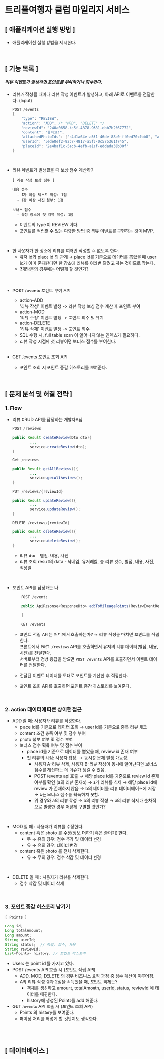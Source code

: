 # 트리플여행자 클럽 마일리지 서비스

## [ 애플리케이션 실행 방법 ]
- 애플리케이션 실행 방법을 제시한다.

<br>

## [ 기능 목록 ]
#### *리뷰 이벤트가 발생하면 포인트를 부여하거나 회수한다.*

- 리뷰가 작성될 때마다 리뷰 작성 이벤트가 발생하고, 아래 API로 이벤트를 전달한다. (Input)
    ``` java
    POST /events
    {
        "type": "REVIEW",
        "action": "ADD", /* "MOD", "DELETE" */
        "reviewId": "240a0658-dc5f-4878-9381-ebb7b2667772",
        "content": "좋아요!",
        "attachedPhotoIds": ["e4d1a64e-a531-46de-88d0-ff0ed70c0bb8", "afb0cef2-851d-4a50-bb07-9cc15cbdc332"],
        "userId": "3ede0ef2-92b7-4817-a5f3-0c575361f745",
        "placeId": "2e4baf1c-5acb-4efb-a1af-eddada31b00f"
    }
    ```
<br>

- 리뷰 이벤트가 발생했을 때 보상 점수 계산하기
    ```
    [ 리뷰 작성 보상 점수 ]
    
    내용 점수
      - 1자 이상 텍스트 작성: 1점
      - 1장 이상 사진 첨부: 1점
    
    보너스 점수
      - 특정 장소에 첫 리뷰 작성: 1점
    ```
    - 이벤트의 type 이 REVIEW 이다.
    - 포인트를 적립할 수 있는 다양한 방법 중 리뷰 이벤트를 구현하는 것이 MVP.
    
<br>

- 한 사용자가 한 장소에 리뷰를 여러번 작성할 수 없도록 한다.
    - 유저 id와 place id 의 관계 → place id를 기준으로 데이터를 뽑았을 때 user id가 이미 존재한다면 한 장소에 리뷰를 여러번 달려고 하는 것이므로 막는다.
    - ❓재방문의 경우에는 어떻게 할 것인가?
    
<br>

- POST /events 포인트 부여 API
    - action-ADD   
      '리뷰 작성' 이벤트 발생 -> 리뷰 작성 보상 점수 계산 후 포인트 부여
    - action-MOD   
      '리뷰 수정' 이벤트 발생 -> 포인트 회수 및 유지
    - action-DELETE   
      '리뷰 삭제' 이벤트 발생 -> 포인트 회수
    - SQL 수행 시, full table scan 이 일어나지 않는 인덱스가 필요하다.
    - 리뷰 작성 시점에 첫 리뷰이면 보너스 점수를 부여한다.
    
  <br>
  
- GET /events 포인트 조회 API
    - 포인트 조회 시 포인트 증감 히스토리를 보여준다.

<br>

## [ 문제 분석 및 해결 전략 ]
### 1. Flow
- 리뷰 CRUD API를 담당하는 개발자A님
    ``` java
    POST /reviews
    
    public Result createReview(Dto dto){
            ...
            service.createReview(dto);
    }
    
    Get /reviews
    
    public Result getAllReviews(){
            ...
            service.getAllReviews();
    }
    
    PUT /reviews/{reviewId}
    
    public Result updateReview(){
            ...
            service.updateReview();
    }
    
    DELETE /reviews/{reviewId}
    
    public Result deleteReview(){
            ...
            service.deleteReview();
    }
    ```
    - 리뷰 dto - 별점, 내용, 사진
    - 리뷰 조회 result의 data - 닉네임, 유저레벨, 총 리뷰 갯수, 별점, 내용, 사진, 작성일

<br>

- 포인트 API를 담당하는 나

    ``` java
        POST /events
        
        public ApiResonse<ResponseDto> addToMileagePoints(ReviewEventReqDto dto){
        
        }
        
        GET /events
    ```

    - 포인트 적립 API는 어디에서 호출하는가?
      → 리뷰 작성을 마치면 포인트를 적립한다.  
      프론트에서 `POST /reviews` API를 호출하면서 유저의 리뷰 데이터(별점, 내용, 사진)를 전달한다.  
      서버로부터 정상 응답을 받으면 `POST /events` API를 호출하면서 이벤트 데이터를 전달한다.
      
    - 전달된 이벤트 데이터를 토대로 포인트를 계산한 후 적립한다.
      
    - 포인트 조회 API를 호출하면 포인트 증감 히스토리를 보여준다.  
<br>

### 2. action 데이터에 따른 상이한 접근

- ADD 일 때: 사용자가 리뷰를 작성한다.
    - place id를 기준으로 데이터 조회 → user id를 기준으로 중복 리뷰 체크
    - content 조건 충족 여부 및 점수 부여
    - photo 첨부 여부 및 점수 부여
    - 보너스 점수 획득 여부 및 점수 부여
        - place id를 기준으로 데이터를 뽑았을 때, review id 존재 여부
        - 첫 리뷰의 시점: 사용자 입장. → 동시성 문제 발생 가능성.
            - 사용자 A-리뷰 삭제, 사용자 B-리뷰 작성이 동시에 일어난다면 보너스 점수를 계산하는 데 이슈가 생길 수 있음.
            - POST /events api 호출 → 해당 place id를 기준으로 review id 존재 여부를 확인 (a의 리뷰 존재o) → a가 리뷰를 삭제 → 해당 place id에 review 가 존재하지 않음 → b의 데이터를 리뷰 데이터베이스에 저장 → b는 보너스 점수를 획득하지 못함.
            - 위 경우와 a의 리뷰 작성 → b의 리뷰 작성 → a의 리뷰 삭제가 순차적으로 발생한 경우 어떻게 구별할 것인가?
            
<br>

- MOD 일 때 : 사용자가 리뷰를 수정한다.
    - content 혹은 photo 를 수정(정보 더하기 혹은 줄이기) 한다.
        - 무 → 유의 경우: 점수 추가 및 데이터 변경
        - 유 → 유의 경우: 데이터 변경
    - content 혹은 photo 를 전체 삭제한다.
        - 유 → 무의 경우: 점수 삭감 및 데이터 변경
            
<br>

- DELETE 일 때 : 사용자가 리뷰를 삭제한다.
    - 점수 삭감 및 데이터 삭제

<br>

### 3. 포인트 증감 히스토리 남기기

```java
[ Points ]

Long id;
Long totalAmount;
Long amount;
String userId;
String status;  // 적립, 회수, 사용
String reviewId;
List<Points> history; // 포인트 히스토리
```
- Users 는 point id 를 가지고 있다.
- POST /events API 호출 시 (포인트 적립 API)
    - ADD, MOD, DELETE 의 경우 비즈니스 로직 과정 중 점수 계산이 이루어짐.
    - A의 리뷰 작성 결과 2점을 획득했을 때, 포인트 객체는?
        - 객체를 생성하고 amount, totalAmoutn, userId, status, reviewId 에 데이터를 매핑한다.
        - history에 생성된 Points를 add 해준다.
- GET /events API 호출 시 (포인트 조회 API)
    - Points 의 history를 보여준다.
    - 페이징 처리를 어떻게 할 것인지도 생각한다.

<br>
<br>

## [ 데이터베이스 ]
    



